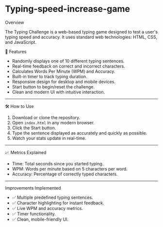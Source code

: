 # Typing-speed-increase-game
Overview

The Typing Challenge is a web-based typing game designed to test a user's typing speed and accuracy. It uses standard web technologies: HTML, CSS, and JavaScript.


 🚀 Features

* Randomly displays one of 10 different typing sentences.
* Real-time feedback on correct and incorrect characters.
* Calculates Words Per Minute (WPM) and Accuracy.
* Built-in timer to track typing duration.
* Responsive design for desktop and mobile devices.
* Start button to begin/reset the challenge.
* Clean and modern UI with intuitive interaction.

---

🛠️ How to Use

1. Download or clone the repository.
2. Open `index.html` in any modern browser.
3. Click the Start button.
4. Type the sentence displayed as accurately and quickly as possible.
5. Watch your stats update in real-time.

---

 📈 Metrics Explained

* Time: Total seconds since you started typing.
* WPM: Words per minute based on 5 characters per word.
* Accuracy: Percentage of correctly typed characters.

---

 Improvements Implemented

* ✅ Multiple predefined typing sentences.
* ✅ Character highlighting for instant feedback.
* ✅ Live WPM and accuracy metrics.
* ✅ Timer functionality.
* ✅ Clean, mobile-friendly UI.
